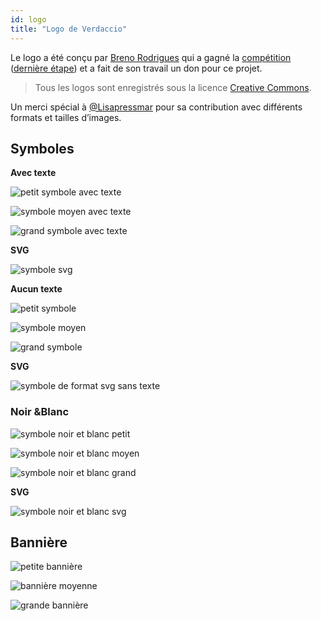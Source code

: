 ```yaml
---
id: logo
title: "Logo de Verdaccio"
---
```

Le logo a été conçu par [Breno Rodrigues](https://github.com/rodriguesbreno)</strong> qui a gagné la [compétition](https://github.com/verdaccio/verdaccio/issues/237) ([dernière étape](https://github.com/verdaccio/verdaccio/issues/328)) et a fait de son travail un don pour ce projet.

> Tous les logos sont enregistrés sous la licence [Creative Commons](https://github.com/verdaccio/verdaccio/blob/master/LICENSE-docs).

Un merci spécial à [@Lisapressmar](https://github.com/Lisapressmar)</em> pour sa contribution avec différents formats et tailles d’images.

## Symboles

**Avec texte**

![petit symbole avec texte](/img/logo/symbol/png/logo-small-header-bottom.png)

![symbole moyen avec texte](/img/logo/symbol/png/logo-small-header-bottom@2x.png)

![grand symbole avec texte](/img/logo/symbol/png/logo-small-header-bottom@3x.png)

**SVG**

![symbole svg](/img/logo/symbol/svg/logo-small-header-bottom.svg)

**Aucun texte**

![petit symbole](/img/logo/symbol/png/verdaccio-tiny.png)

![symbole moyen](/img/logo/symbol/png/verdaccio-tiny@2x.png)

![grand symbole](/img/logo/symbol/png/verdaccio-tiny@3x.png)

**SVG**

![symbole de format svg sans texte](/img/logo/symbol/svg/verdaccio-tiny.svg)

### Noir &Blanc

![symbole noir et blanc petit](/img/logo/symbol/png/verdaccio-blackwhite.png)

![symbole noir et blanc moyen](/img/logo/symbol/png/verdaccio-blackwhite@2x.png)

![symbole noir et blanc grand](/img/logo/symbol/png/verdaccio-blackwhite@3x.png)

**SVG**

![symbole noir et blanc svg](/img/logo/symbol/svg/verdaccio-blackwhite.svg)

## Bannière

![petite bannière](/img/logo/banner/png/verdaccio-banner.png)

![bannière moyenne](/img/logo/banner/png/verdaccio-banner@2x.png)

![grande bannière](/img/logo/banner/png/verdaccio-banner@3x.png)